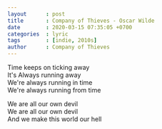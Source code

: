 ```yaml
---
layout      : post
title       : Company of Thieves - Oscar Wilde
date        : 2020-03-15 07:35:05 +0700
categories  : lyric
tags        : [indie, 2010s]
author      : Company of Thieves
---
```


Time keeps on ticking away  
It's Always running away  
We're always running in time  
We're always running from time 

We are all our own devil  
We are all our own devil  
And we make this world our hell
